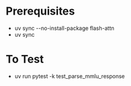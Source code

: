 # Prerequisites
- uv sync --no-install-package flash-attn
- uv sync


# To Test
- uv run pytest -k test_parse_mmlu_response